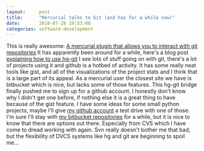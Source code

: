 ```yaml
---
layout:     post
title:      "Mercurial talks to Git (and has for a while now)"
date:       2010-07-28 19:53:08
categories: software-development
---
```

This is really awesome: [A mercurial plugin that allows you to interact with git repositories](http://hg-git.github.com/) It has apparently been around for a while, here's a blog post [explaining how to use hg-git](http://github.com/blog/439-hg-git-mercurial-plugin) I see lots of stuff going on with git, there's a lot of projects using it and github is a hotbed of activity. It has some really neat tools like gist, and all of the visualizations of the project stats and I think that is a large part of its appeal. As a mercurial user the closest site we have is bitbucket which is nice, but lacks some of those features. This hg-git bridge finally pushed me to sign up for a github account. I honestly don't know why I didn't get one before, if nothing else it is a great thing to have because of the gist feature. I have some ideas for some small python projects, maybe I'll give [my github account](http://github.com/nloadholtes) a test drive with one of those. I'm sure I'll stay with [my bitbucket repositories](http://bitbucket.org/nloadholtes) for a while, but it is nice to know that there are options out there. Especially from CVS which I have come to dread working with again. Svn really doesn't bother me that bad, but the flexibility of DVCS systems like hg and git are beginning to spoil me...
